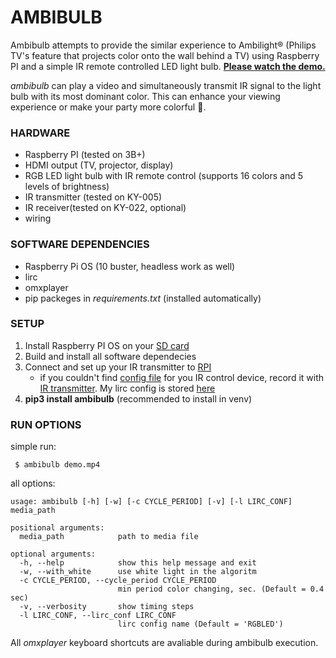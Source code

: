 # AMBIBULB

 Ambibulb attempts to provide the similar experience to Ambilight® (Philips TV's feature that projects color onto the wall behind a TV) using Raspberry PI and a simple IR remote controlled LED light bulb. [**Please watch the demo.**](https://youtu.be/R3JeVooaytU)

*ambibulb* can play a video and simultaneously transmit IR signal to the light bulb with its most dominant color. This can enhance your viewing experience or make your party more colorful 🌈.

### HARDWARE
* Raspberry PI (tested on 3B+)
* HDMI output (TV, projector, display)
* RGB LED light bulb with IR remote control (supports 16 colors and 5 levels of brightness)
* IR transmitter (tested on KY-005)
* IR receiver(tested on KY-022, optional)
* wiring

### SOFTWARE DEPENDENCIES
* Raspberry Pi OS (10 buster, headless work as well)
* lirc
* omxplayer
* pip packeges in *requirements.txt* (installed automatically)

### SETUP
1. Install Raspberry PI OS on your [SD card](https://www.raspberrypi.org/documentation/installation/installing-images/)
2. Build and install all software dependecies
3. Connect and set up your IR transmitter to [RPI](https://gist.github.com/prasanthj/c15a5298eb682bde34961c322c95378b)
    - if you couldn't find [config file](http://lirc-remotes.sourceforge.net/remotes-table.html) for you IR control device, record it with [IR transmitter](https://gist.github.com/prasanthj/c15a5298eb682bde34961c322c95378b). My lirc config is stored [here](conf/osram-led-bulb.conf)
4. **pip3 install ambibulb** (recommended to install in venv)

### RUN OPTIONS
simple run:
```
 $ ambibulb demo.mp4
 ```
all options:
```
usage: ambibulb [-h] [-w] [-c CYCLE_PERIOD] [-v] [-l LIRC_CONF] media_path

positional arguments:
  media_path            path to media file

optional arguments:
  -h, --help            show this help message and exit
  -w, --with_white      use white light in the algoritm
  -c CYCLE_PERIOD, --cycle_period CYCLE_PERIOD
                        min period color changing, sec. (Default = 0.4 sec)
  -v, --verbosity       show timing steps
  -l LIRC_CONF, --lirc_conf LIRC_CONF
                        lirc config name (Default = 'RGBLED')
```
All *omxplayer* keyboard shortcuts are avaliable during ambibulb execution.
